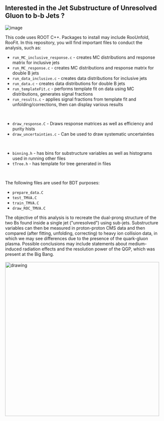 Interested in the **Jet Substructure of Unresolved Gluon to b-b Jets** ?
-
![image](https://github.com/user-attachments/assets/e5b1cc4c-6a2b-4802-b069-77ae6a112f8e)

This code uses ROOT C++. Packages to install may include RooUnfold, RooFit. 
In this repository, you will find important files to conduct the analysis, such as:

- `run_MC_inclusive_response.c` - creates MC distributions and response matrix for inclusive jets
- `run_MC_response.c` - creates MC distributions and response matrix for double B jets
- `run_data_inclusive.c` - creates data distributions for inclusive jets
- `run_data.c` - creates data distributions for double B jets
- `run_templateFit.c` - performs template fit on data using MC distributions, generates signal fractions
- `run_results.c` - applies signal fractions from template fit and unfolding/corrections, then can display various results
<br />

- `draw_response.C` - Draws response matrices as well as efficiency and purity hists
- `draw_uncertainties.c` - Can be used to draw systematic uncertainties
<br />

- `binning.h` - has bins for substructure variables as well as histograms used in running other files
- `tTree.h` - has template for tree generated in files
<br />

The following files are used for BDT purposes:
- `prepare_data.C`
- `test_TMVA.C`
- `train_TMVA.C`
- `draw_ROC_TMVA.C`

The objective of this analysis is to recreate the dual-prong structure of the two Bs found inside a single jet ("unresolved") using sub-jets. Substructure variables can then be measured in proton-proton CMS data and then compared (after fitting, unfolding, correcting) to heavy ion collision data, in which we may see differences due to the presence of the quark-gluon plasma. Possible conclusions may include statements about medium-induced radiation effects and the resolution power of the QGP, which was present at the Big Bang.
<br />
<br />
<img src="https://github.com/user-attachments/assets/722b1428-b335-46d0-bf3f-20e90a5c3075" alt="drawing" width="500"/>
